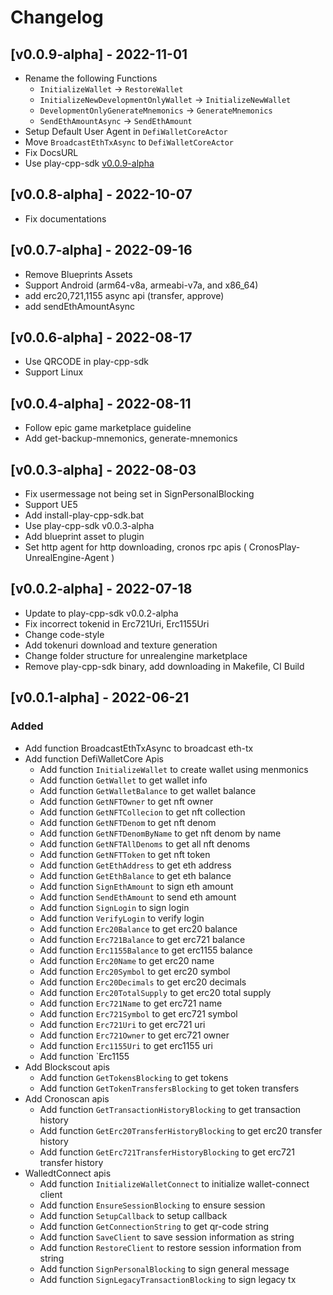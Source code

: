 # Changelog
## [v0.0.9-alpha] - 2022-11-01
- Rename the following Functions
  - `InitializeWallet` -> `RestoreWallet`
  - `InitializeNewDevelopmentOnlyWallet` -> `InitializeNewWallet`
  - `DevelopmentOnlyGenerateMnemonics` -> `GenerateMnemonics`
  - `SendEthAmountAsync` -> `SendEthAmount`
- Setup Default User Agent in `DefiWalletCoreActor`
- Move `BroadcastEthTxAsync` to `DefiWalletCoreActor`
- Fix DocsURL
- Use play-cpp-sdk [v0.0.9-alpha](https://github.com/cronos-labs/play-cpp-sdk/releases/tag/v0.0.9-alpha)

## [v0.0.8-alpha] - 2022-10-07
- Fix documentations

## [v0.0.7-alpha] - 2022-09-16
- Remove Blueprints Assets
- Support Android (arm64-v8a, armeabi-v7a, and x86_64)
- add erc20,721,1155 async api (transfer, approve)
- add sendEthAmountAsync

## [v0.0.6-alpha] - 2022-08-17
- Use QRCODE in play-cpp-sdk
- Support Linux

## [v0.0.4-alpha] - 2022-08-11
- Follow epic game marketplace guideline
- Add get-backup-mnemonics, generate-mnemonics


## [v0.0.3-alpha] - 2022-08-03
- Fix usermessage not being set in SignPersonalBlocking
- Support UE5
- Add install-play-cpp-sdk.bat
- Use play-cpp-sdk v0.0.3-alpha
- Add blueprint asset to plugin
- Set http agent for http downloading, cronos rpc apis ( CronosPlay-UnrealEngine-Agent )

## [v0.0.2-alpha] - 2022-07-18
- Update to play-cpp-sdk v0.0.2-alpha
- Fix incorrect tokenid in Erc721Uri, Erc1155Uri
- Change code-style
- Add tokenuri download and texture generation
- Change folder structure for unrealengine marketplace
- Remove play-cpp-sdk binary, add downloading in Makefile, CI Build

## [v0.0.1-alpha] - 2022-06-21
### Added
- Add function BroadcastEthTxAsync to broadcast eth-tx
- Add function DefiWalletCore Apis
  - Add function `InitializeWallet` to create wallet using menmonics
  - Add function `GetWallet` to get wallet info
  - Add function `GetWalletBalance` to get wallet balance
  - Add function `GetNFTOwner` to get nft owner
  - Add function `GetNFTCollecion` to get nft collection
  - Add function `GetNFTDenom` to get nft denom
  - Add function `GetNFTDenomByName` to get nft denom by name
  - Add function `GetNFTAllDenoms` to get all nft denoms
  - Add function `GetNFTToken` to get nft token
  - Add function `GetEthAddress` to get eth address
  - Add function `GetEthBalance` to get eth balance
  - Add function `SignEthAmount` to sign eth amount
  - Add function `SendEthAmount` to send eth amount
  - Add function `SignLogin` to sign login
  - Add function `VerifyLogin` to verify login
  - Add function `Erc20Balance` to get erc20 balance
  - Add function `Erc721Balance` to get erc721 balance
  - Add function `Erc1155Balance` to get erc1155 balance
  - Add function `Erc20Name` to get erc20 name
  - Add function `Erc20Symbol` to get erc20 symbol
  - Add function `Erc20Decimals` to get erc20 decimals
  - Add function `Erc20TotalSupply` to get erc20 total supply
  - Add function `Erc721Name` to get erc721 name
  - Add function `Erc721Symbol` to get erc721 symbol
  - Add function `Erc721Uri` to get erc721 uri
  - Add function `Erc721Owner` to get erc721 owner
  - Add function `Erc1155Uri` to get erc1155 uri
  - Add function `Erc1155
- Add Blockscout apis
  - Add function `GetTokensBlocking` to get tokens
  - Add function `GetTokenTransfersBlocking` to get token transfers
- Add Cronoscan apis
  - Add function `GetTransactionHistoryBlocking` to get transaction history
  - Add function `GetErc20TransferHistoryBlocking` to get erc20 transfer history
  - Add function `GetErc721TransferHistoryBlocking` to get erc721 transfer history
- WalledtConnect apis
  - Add function `InitializeWalletConnect` to initialize wallet-connect client
  - Add function `EnsureSessionBlocking` to ensure session
  - Add function `SetupCallback` to setup callback
  - Add function `GetConnectionString` to get qr-code string
  - Add function `SaveClient` to save session information as string
  - Add function `RestoreClient` to restore session information from string
  - Add function `SignPersonalBlocking` to sign general message
  - Add function `SignLegacyTransactionBlocking` to sign legacy tx
